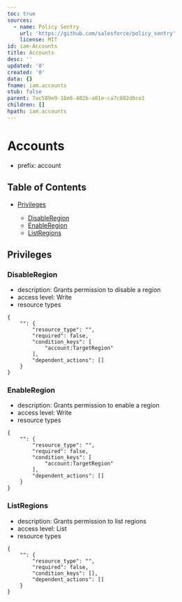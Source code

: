 ```yaml
---
toc: true
sources:
  - name: Policy Sentry
    url: 'https://github.com/salesforce/policy_sentry'
    license: MIT
id: iam-Accounts
title: Accounts
desc: ''
updated: '0'
created: '0'
data: {}
fname: iam.accounts
stub: false
parent: 7ac589e9-18e6-402b-a01e-ca7c802d0ce1
children: []
hpath: iam.accounts
---
```

# Accounts

- prefix: account

## Table of Contents

- [Privileges](#privileges)

  - [DisableRegion](#disableregion)
  - [EnableRegion](#enableregion)
  - [ListRegions](#listregions)

## Privileges

### DisableRegion

- description: Grants permission to disable a region
- access level: Write
- resource types

```
{
    "": {
        "resource_type": "",
        "required": false,
        "condition_keys": [
            "account:TargetRegion"
        ],
        "dependent_actions": []
    }
}
```

### EnableRegion

- description: Grants permission to enable a region
- access level: Write
- resource types

```
{
    "": {
        "resource_type": "",
        "required": false,
        "condition_keys": [
            "account:TargetRegion"
        ],
        "dependent_actions": []
    }
}
```

### ListRegions

- description: Grants permission to list regions
- access level: List
- resource types

```
{
    "": {
        "resource_type": "",
        "required": false,
        "condition_keys": [],
        "dependent_actions": []
    }
}
```
